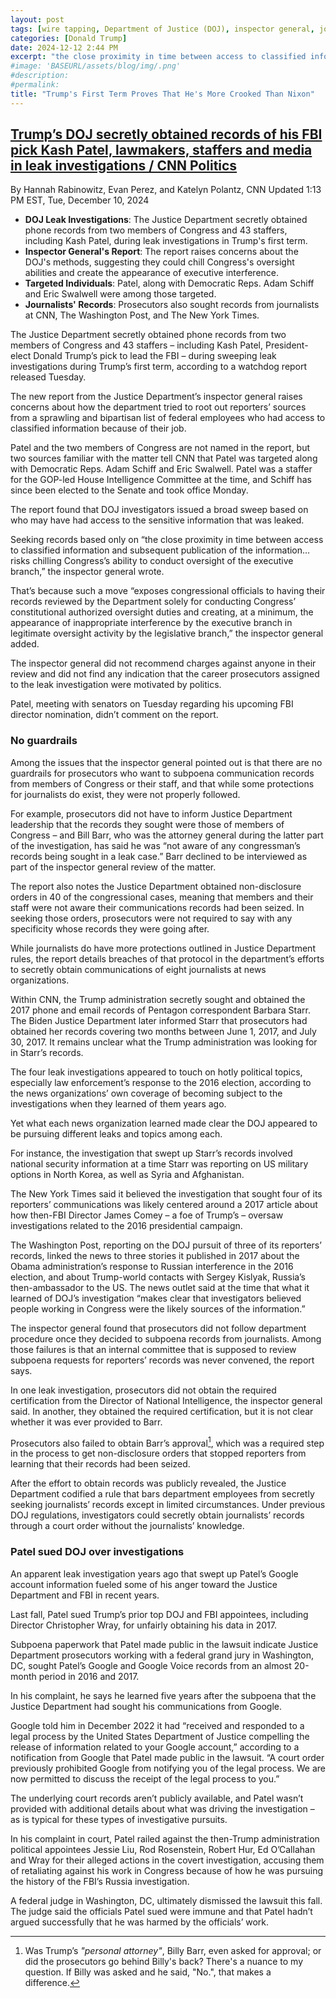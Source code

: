 ```yaml
---
layout: post
tags: [wire tapping, Department of Justice (DOJ), inspector general, journalists, Congress, Weaponizing Justice, politics]
categories: [Donald Trump]
date: 2024-12-12 2:44 PM
excerpt: "the close proximity in time between access to classified information and subsequent publication of the information… risks chilling Congress’s ability to conduct oversight of the executive branch,” the inspector general wrote."
#image: 'BASEURL/assets/blog/img/.png'
#description:
#permalink:
title: "Trump's First Term Proves That He's More Crooked Than Nixon"
---
```



## [Trump’s DOJ secretly obtained records of his FBI pick Kash Patel, lawmakers, staffers and media in leak investigations / CNN Politics](https://www.cnn.com/2024/12/10/politics/justice-department-spying-congress-patel-trump-ig-report/index.html)

By Hannah Rabinowitz, Evan Perez, and Katelyn Polantz, CNN
Updated 1:13 PM EST, Tue, December 10, 2024

- **DOJ Leak Investigations**: The Justice Department secretly obtained phone records from two members of Congress and 43 staffers, including Kash Patel, during leak investigations in Trump's first term.
- **Inspector General's Report**: The report raises concerns about the DOJ's methods, suggesting they could chill Congress's oversight abilities and create the appearance of executive interference.
- **Targeted Individuals**: Patel, along with Democratic Reps. Adam Schiff and Eric Swalwell were among those targeted.
- **Journalists' Records**: Prosecutors also sought records from journalists at CNN, The Washington Post, and The New York Times.

The Justice Department secretly obtained phone records from two members of Congress and 43 staffers – including Kash Patel, President-elect Donald Trump’s pick to lead the FBI – during sweeping leak investigations during Trump’s first term, according to a watchdog report released Tuesday.

The new report from the Justice Department’s inspector general raises concerns about how the department tried to root out reporters’ sources from a sprawling and bipartisan list of federal employees who had access to classified information because of their job.

Patel and the two members of Congress are not named in the report, but two sources familiar with the matter tell CNN that Patel was targeted along with Democratic Reps. Adam Schiff and Eric Swalwell. Patel was a staffer for the GOP-led House Intelligence Committee at the time, and Schiff has since been elected to the Senate and took office Monday.

The report found that DOJ investigators issued a broad sweep based on who may have had access to the sensitive information that was leaked.

Seeking records based only on “the close proximity in time between access to classified information and subsequent publication of the information… risks chilling Congress’s ability to conduct oversight of the executive branch,” the inspector general wrote.

That’s because such a move “exposes congressional officials to having their records reviewed by the Department solely for conducting Congress’ constitutional authorized oversight duties and creating, at a minimum, the appearance of inappropriate interference by the executive branch in legitimate oversight activity by the legislative branch,” the inspector general added.

The inspector general did not recommend charges against anyone in their review and did not find any indication that the career prosecutors assigned to the leak investigation were motivated by politics.

Patel, meeting with senators on Tuesday regarding his upcoming FBI director nomination, didn’t comment on the report.

### No guardrails

Among the issues that the inspector general pointed out is that there are no guardrails for prosecutors who want to subpoena communication records from members of Congress or their staff, and that while some protections for journalists do exist, they were not properly followed.

For example, prosecutors did not have to inform Justice Department leadership that the records they sought were those of members of Congress – and Bill Barr, who was the attorney general during the latter part of the investigation, has said he was “not aware of any congressman’s records being sought in a leak case.” Barr declined to be interviewed as part of the inspector general review of the matter.

The report also notes the Justice Department obtained non-disclosure orders in 40 of the congressional cases, meaning that members and their staff were not aware their communications records had been seized. In seeking those orders, prosecutors were not required to say with any specificity whose records they were going after.

While journalists do have more protections outlined in Justice Department rules, the report details breaches of that protocol in the department’s efforts to secretly obtain communications of eight journalists at news organizations.

Within CNN, the Trump administration secretly sought and obtained the 2017 phone and email records of Pentagon correspondent Barbara Starr. The Biden Justice Department later informed Starr that prosecutors had obtained her records covering two months between June 1, 2017, and July 30, 2017. It remains unclear what the Trump administration was looking for in Starr’s records.

The four leak investigations appeared to touch on hotly political topics, especially law enforcement’s response to the 2016 election, according to the news organizations’ own coverage of becoming subject to the investigations when they learned of them years ago.

Yet what each news organization learned made clear the DOJ appeared to be pursuing different leaks and topics among each.

For instance, the investigation that swept up Starr’s records involved national security information at a time Starr was reporting on US military options in North Korea, as well as Syria and Afghanistan.

The New York Times said it believed the investigation that sought four of its reporters’ communications was likely centered around a 2017 article about how then-FBI Director James Comey – a foe of Trump’s – oversaw investigations related to the 2016 presidential campaign.

The Washington Post, reporting on the DOJ pursuit of three of its reporters’ records, linked the news to three stories it published in 2017 about the Obama administration’s response to Russian interference in the 2016 election, and about Trump-world contacts with Sergey Kislyak, Russia’s then-ambassador to the US. The news outlet said at the time that what it learned of DOJ’s investigation “makes clear that investigators believed people working in Congress were the likely sources of the information.”

The inspector general found that prosecutors did not follow department procedure once they decided to subpoena records from journalists. Among those failures is that an internal committee that is supposed to review subpoena requests for reporters’ records was never convened, the report says.

In one leak investigation, prosecutors did not obtain the required certification from the Director of National Intelligence, the inspector general said. In another, they obtained the required certification, but it is not clear whether it was ever provided to Barr.

Prosecutors also failed to obtain Barr’s approval[^11], which was a required step in the process to get non-disclosure orders that stopped reporters from learning that their records had been seized.

[^11]: Was Trump’s *"personal attorney"*, Billy Barr, even asked for approval; or did the prosecutors go behind Billy's back? There's a nuance to my question. If Billy was asked and he said, "No.", that makes a difference. 

After the effort to obtain records was publicly revealed, the Justice Department codified a rule that bars department employees from secretly seeking journalists’ records except in limited circumstances. Under previous DOJ regulations, investigators could secretly obtain journalists’ records through a court order without the journalists’ knowledge.

### Patel sued DOJ over investigations

An apparent leak investigation years ago that swept up Patel’s Google account information fueled some of his anger toward the Justice Department and FBI in recent years.

Last fall, Patel sued Trump’s prior top DOJ and FBI appointees, including Director Christopher Wray, for unfairly obtaining his data in 2017.

Subpoena paperwork that Patel made public in the lawsuit indicate Justice Department prosecutors working with a federal grand jury in Washington, DC, sought Patel’s Google and Google Voice records from an almost 20-month period in 2016 and 2017.

In his complaint, he says he learned five years after the subpoena that the Justice Department had sought his communications from Google.

Google told him in December 2022 it had “received and responded to a legal process by the United States Department of Justice compelling the release of information related to your Google account,” according to a notification from Google that Patel made public in the lawsuit. “A court order previously prohibited Google from notifying you of the legal process. We are now permitted to discuss the receipt of the legal process to you.”

The underlying court records aren’t publicly available, and Patel wasn’t provided with additional details about what was driving the investigation – as is typical for these types of investigative pursuits.

In his complaint in court, Patel railed against the then-Trump administration political appointees Jessie Liu, Rod Rosenstein, Robert Hur, Ed O’Callahan and Wray for their alleged actions in the covert investigation, accusing them of retaliating against his work in Congress because of how he was pursuing the history of the FBI’s Russia investigation.

A federal judge in Washington, DC, ultimately dismissed the lawsuit this fall. The judge said the officials Patel sued were immune and that Patel hadn’t argued successfully that he was harmed by the officials’ work.
